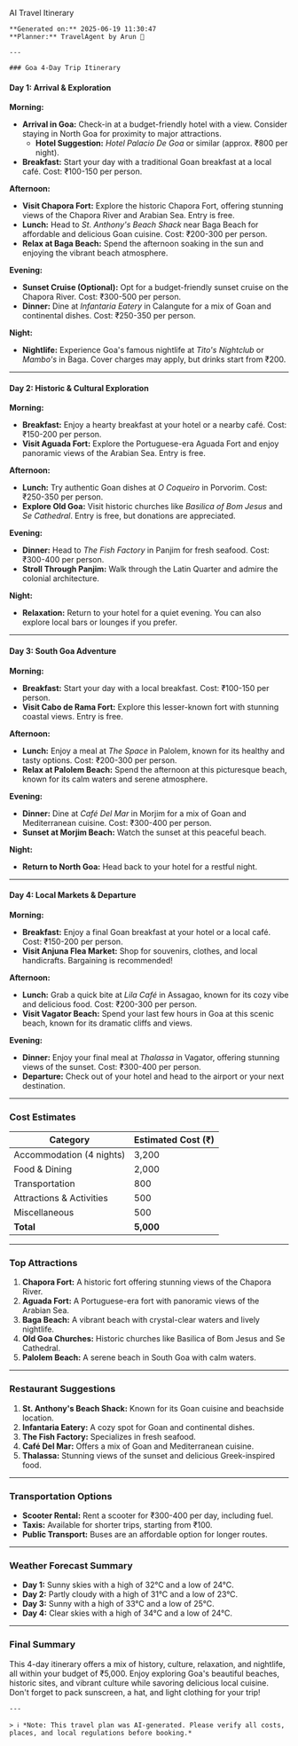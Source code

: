  AI Travel Itinerary

    **Generated on:** 2025-06-19 11:30:47  
    **Planner:** TravelAgent by Arun 🚀

    ---

    ### Goa 4-Day Trip Itinerary

#### **Day 1: Arrival & Exploration**

**Morning:**
- **Arrival in Goa:** Check-in at a budget-friendly hotel with a view. Consider staying in North Goa for proximity to major attractions.
  - **Hotel Suggestion:** *Hotel Palacio De Goa* or similar (approx. ₹800 per night).
- **Breakfast:** Start your day with a traditional Goan breakfast at a local café. Cost: ₹100-150 per person.

**Afternoon:**
- **Visit Chapora Fort:** Explore the historic Chapora Fort, offering stunning views of the Chapora River and Arabian Sea. Entry is free.
- **Lunch:** Head to *St. Anthony's Beach Shack* near Baga Beach for affordable and delicious Goan cuisine. Cost: ₹200-300 per person.
- **Relax at Baga Beach:** Spend the afternoon soaking in the sun and enjoying the vibrant beach atmosphere.

**Evening:**
- **Sunset Cruise (Optional):** Opt for a budget-friendly sunset cruise on the Chapora River. Cost: ₹300-500 per person.
- **Dinner:** Dine at *Infantaria Eatery* in Calangute for a mix of Goan and continental dishes. Cost: ₹250-350 per person.

**Night:**
- **Nightlife:** Experience Goa's famous nightlife at *Tito's Nightclub* or *Mambo's* in Baga. Cover charges may apply, but drinks start from ₹200.

---

#### **Day 2: Historic & Cultural Exploration**

**Morning:**
- **Breakfast:** Enjoy a hearty breakfast at your hotel or a nearby café. Cost: ₹150-200 per person.
- **Visit Aguada Fort:** Explore the Portuguese-era Aguada Fort and enjoy panoramic views of the Arabian Sea. Entry is free.

**Afternoon:**
- **Lunch:** Try authentic Goan dishes at *O Coqueiro* in Porvorim. Cost: ₹250-350 per person.
- **Explore Old Goa:** Visit historic churches like *Basilica of Bom Jesus* and *Se Cathedral*. Entry is free, but donations are appreciated.

**Evening:**
- **Dinner:** Head to *The Fish Factory* in Panjim for fresh seafood. Cost: ₹300-400 per person.
- **Stroll Through Panjim:** Walk through the Latin Quarter and admire the colonial architecture.

**Night:**
- **Relaxation:** Return to your hotel for a quiet evening. You can also explore local bars or lounges if you prefer.

---

#### **Day 3: South Goa Adventure**

**Morning:**
- **Breakfast:** Start your day with a local breakfast. Cost: ₹100-150 per person.
- **Visit Cabo de Rama Fort:** Explore this lesser-known fort with stunning coastal views. Entry is free.

**Afternoon:**
- **Lunch:** Enjoy a meal at *The Space* in Palolem, known for its healthy and tasty options. Cost: ₹200-300 per person.
- **Relax at Palolem Beach:** Spend the afternoon at this picturesque beach, known for its calm waters and serene atmosphere.

**Evening:**
- **Dinner:** Dine at *Café Del Mar* in Morjim for a mix of Goan and Mediterranean cuisine. Cost: ₹300-400 per person.
- **Sunset at Morjim Beach:** Watch the sunset at this peaceful beach.

**Night:**
- **Return to North Goa:** Head back to your hotel for a restful night.

---

#### **Day 4: Local Markets & Departure**

**Morning:**
- **Breakfast:** Enjoy a final Goan breakfast at your hotel or a local café. Cost: ₹150-200 per person.
- **Visit Anjuna Flea Market:** Shop for souvenirs, clothes, and local handicrafts. Bargaining is recommended!

**Afternoon:**
- **Lunch:** Grab a quick bite at *Lila Café* in Assagao, known for its cozy vibe and delicious food. Cost: ₹200-300 per person.
- **Visit Vagator Beach:** Spend your last few hours in Goa at this scenic beach, known for its dramatic cliffs and views.

**Evening:**
- **Dinner:** Enjoy your final meal at *Thalassa* in Vagator, offering stunning views of the sunset. Cost: ₹300-400 per person.
- **Departure:** Check out of your hotel and head to the airport or your next destination.

---

### **Cost Estimates**

| Category               | Estimated Cost (₹) |
|-------------------------|--------------------|
| Accommodation (4 nights) | 3,200              |
| Food & Dining          | 2,000              |
| Transportation         | 800                |
| Attractions & Activities | 500               |
| Miscellaneous          | 500                |
| **Total**               | **5,000**          |

---

### **Top Attractions**

1. **Chapora Fort:** A historic fort offering stunning views of the Chapora River.
2. **Aguada Fort:** A Portuguese-era fort with panoramic views of the Arabian Sea.
3. **Baga Beach:** A vibrant beach with crystal-clear waters and lively nightlife.
4. **Old Goa Churches:** Historic churches like Basilica of Bom Jesus and Se Cathedral.
5. **Palolem Beach:** A serene beach in South Goa with calm waters.

---

### **Restaurant Suggestions**

1. **St. Anthony's Beach Shack:** Known for its Goan cuisine and beachside location.
2. **Infantaria Eatery:** A cozy spot for Goan and continental dishes.
3. **The Fish Factory:** Specializes in fresh seafood.
4. **Café Del Mar:** Offers a mix of Goan and Mediterranean cuisine.
5. **Thalassa:** Stunning views of the sunset and delicious Greek-inspired food.

---

### **Transportation Options**

- **Scooter Rental:** Rent a scooter for ₹300-400 per day, including fuel.
- **Taxis:** Available for shorter trips, starting from ₹100.
- **Public Transport:** Buses are an affordable option for longer routes.

---

### **Weather Forecast Summary**

- **Day 1:** Sunny skies with a high of 32°C and a low of 24°C.
- **Day 2:** Partly cloudy with a high of 31°C and a low of 23°C.
- **Day 3:** Sunny with a high of 33°C and a low of 25°C.
- **Day 4:** Clear skies with a high of 34°C and a low of 24°C.

---

### **Final Summary**

This 4-day itinerary offers a mix of history, culture, relaxation, and nightlife, all within your budget of ₹5,000. Enjoy exploring Goa's beautiful beaches, historic sites, and vibrant culture while savoring delicious local cuisine. Don't forget to pack sunscreen, a hat, and light clothing for your trip!

    ---

    > ℹ️ *Note: This travel plan was AI-generated. Please verify all costs, places, and local regulations before booking.*
    